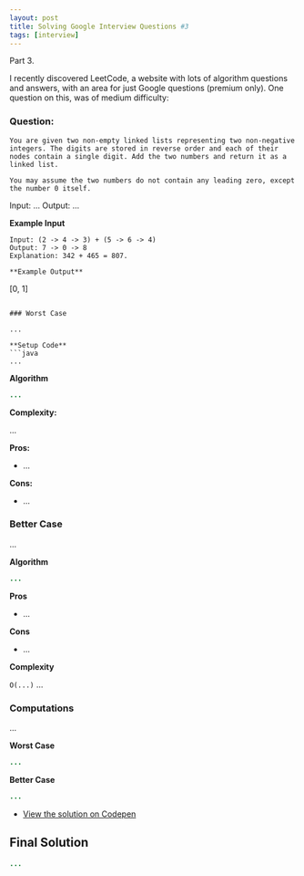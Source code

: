 ```yaml
---
layout: post
title: Solving Google Interview Questions #3
tags: [interview]
---
```


<div class="message">
Part 3.
</div>

I recently discovered LeetCode, a website with lots of algorithm questions and answers, with an area for just Google questions (premium only).
One question on this, was of medium difficulty:

### Question:

```
You are given two non-empty linked lists representing two non-negative integers. The digits are stored in reverse order and each of their nodes contain a single digit. Add the two numbers and return it as a linked list.

You may assume the two numbers do not contain any leading zero, except the number 0 itself.
```

Input: ...
Output: ...

**Example Input**

```
Input: (2 -> 4 -> 3) + (5 -> 6 -> 4)
Output: 7 -> 0 -> 8
Explanation: 342 + 465 = 807.

**Example Output**

```
[0, 1]
```

### Worst Case

...

**Setup Code**
```java
...
```

**Algorithm**
```java
...
```

**Complexity:**

...

**Pros:**
- ...

**Cons:**
- ...


### Better Case

...

**Algorithm**
```java
...
```

**Pros**
- ...

**Cons**
- ...

**Complexity**

`O(...)` ...


### Computations

...

**Worst Case**

```java
...
```

**Better Case**

```java
...
```

- [View the solution on Codepen](https://codepen.io/harrymt/pen/...)

## Final Solution

```java
...
```
